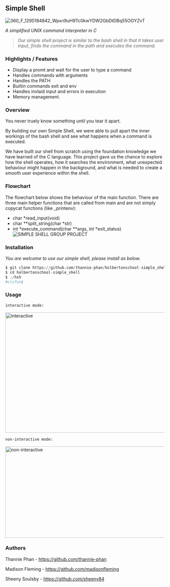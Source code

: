 ## Simple Shell
![360_F_1295184842_Wpxn9uH9Tc0kwYDW2GbDtDBq55OGYZvT](https://github.com/user-attachments/assets/d45ea5a3-59fa-4f27-b910-00ba007d40e4)


*A simplified UNIX command interpreter in C*

>*Our simple shell project is similar to the bash shell in that it takes user input, finds the command in the path and executes the command.*


### Highlights / Features

- Display a promt and wait for the user to type a command
- Handles commands with arguments
- Handles the PATH
- Builtin commands exit and env
- Handles invlaid input and errors in execution
- Memory management.


### Overview

You never truely know something until you tear it apart.

By building our own Simple Shell, we were able to pull apart the inner workings of the bash shell and see what happens when a command is executed. 

We have built our shell from scratch using the foundation knowledge we have learned of the C language. This project gave us the chance to explore how the shell operates, how it searches the environment, what unexpected behaviour might happen in the background, and what is needed to create a smooth user experience within the shell.


### Flowchart
The flowchart below shows the behaviour of the main function. There are three main helper functions that are called from main and are not simply copycat functions (like _printenv):
- char *read_input(void)
- char **split_string(char *str)
- int *execute_command(char **args, int *exit_status)
![SIMPLE SHELL GROUP PROJECT](https://github.com/user-attachments/assets/7efb8033-68b6-4274-9432-a5e23bfb834d)

### Installation

*You are welcome to use our simple shell, please install as below.*

```py
$ git clone https://github.com/thannie-phan/holbertonschool-simple_shell.git
$ cd holbertonschool-simple_shell
$ ./hsh
#cisfun$
```


### Usage

```bash
interactive mode:
```
<img width="720" height="379" alt="interactive" src="https://github.com/user-attachments/assets/a454be4c-10b6-4c09-a8bc-3114813cca8c" />

```bash
non-interactive mode:
```
<img width="720" height="288" alt="non-interactive" src="https://github.com/user-attachments/assets/25c3328a-fb66-4e2c-9072-c18d9abb67f5" />


### Authors

Thannie Phan - https://github.com/thannie-phan

Madison Fleming - https://github.com/madisonfleming

Sheeny Soulsby - https://github.com/sheeny84
